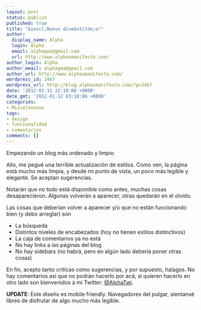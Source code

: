 ```yaml
---
layout: post
status: publish
published: true
title: "&iexcl;Nuevo dise&ntilde;o!"
author:
  display_name: Alpha
  login: Alpha
  email: alphagma@gmail.com
  url: http://www.alphasmanifesto.com/
author_login: Alpha
author_email: alphagma@gmail.com
author_url: http://www.alphasmanifesto.com/
wordpress_id: 3467
wordpress_url: http://blog.alphasmanifesto.com/?p=3467
date: '2012-01-11 22:18:06 +0000'
date_gmt: '2012-01-12 03:18:06 +0000'
categories:
- Miscelaneous
tags:
- design
- funcionalidad
- comentarios
comments: []
---
```


Empezando un blog más ordenado y limpio

<p>Allo, me pegu&eacute; una terrible actualizaci&oacute;n de estilos. Como ven, la p&aacute;gina est&aacute; mucho m&aacute;s limpia, y desde mi punto de vista, un poco m&aacute;s legible y elegante. Se aceptan sugerencias.</p>
<p>Notar&aacute;n que no todo est&aacute; disponible como antes, muchas cosas desaparecieron. Algunas volver&aacute;n a aparecer, otras quedar&aacute;n en el olvido.</p>
<p>Las cosas que deber&iacute;an volver a aparecer y/o que no est&aacute;n funcionando bien (y debo arreglar) son</p>
<ul>
<li>La b&uacute;squeda</li>
<li>Distintos niveles de encabezados (hoy no tienen estilos distinctivos)</li>
<li>La caja de comentarios ya no est&aacute;</li>
<li>No hay links a las p&aacute;ginas del blog</li>
<li>No hay sidebars (no habr&aacute;, pero en alg&uacute;n lado deber&iacute;a poner otras cosas)</li>
</ul>
<p>En fin, acepto tanto cr&iacute;ticas como sugerencias, y por supuesto, halagos. No hay comentarios as&iacute; que no podr&aacute;n hacerlo por ac&aacute;, si quieren hacerlo en otro lado son bienvenidos a mi Twitter: <a href="https://twitter.com/#!/AlphaTwi">@AlphaTwi</a>.</p>
<p><strong>UPDATE</strong>: Este dise&ntilde;o es mobile friendly. Navegadores del pulgar, sientans&eacute; libres de disfrutar de algo mucho m&aacute;s legible.</p>
